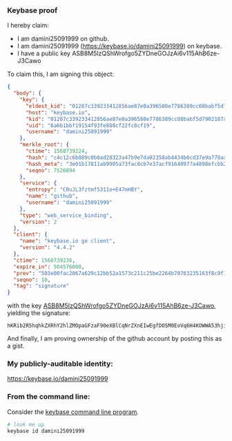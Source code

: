### Keybase proof

I hereby claim:

  * I am damini25091999 on github.
  * I am damini25091999 (https://keybase.io/damini25091999) on keybase.
  * I have a public key ASB8M5IzQShWrofgo5ZYDneGOJzAi6v115AhB6ze-J3Cawo

To claim this, I am signing this object:

```json
{
  "body": {
    "key": {
      "eldest_kid": "01207c339233412856ae87e0a396580e7786389cc08babf5d7902107acdef89dc26b0a",
      "host": "keybase.io",
      "kid": "01207c339233412856ae87e0a396580e7786389cc08babf5d7902107acdef89dc26b0a",
      "uid": "6a6b1bbf19154f93fe880cf22fc8cf19",
      "username": "damini25091999"
    },
    "merkle_root": {
      "ctime": 1568739224,
      "hash": "c4c12c6b889c0b0ad28323a47b9e7da02358ab4434b6cd37e9a778aae4f1bf9fa50e7d131abdc0bdcc52777b06a365983842833bb1ce54567102ac61e43e8195",
      "hash_meta": "3e01b17811ab9905a73fac8cb7e37acf91640977a4898efcbb255788b146bebb",
      "seqno": 7526894
    },
    "service": {
      "entropy": "C0uJL3fztmf5311o+E47mHBY",
      "name": "github",
      "username": "damini25091999"
    },
    "type": "web_service_binding",
    "version": 2
  },
  "client": {
    "name": "keybase.io go client",
    "version": "4.4.2"
  },
  "ctime": 1568739236,
  "expire_in": 504576000,
  "prev": "503e00fac2067a629c12bb52a1573c211c25be2264b70763235163f8c9f15ef3",
  "seqno": 10,
  "tag": "signature"
}
```

with the key [ASB8M5IzQShWrofgo5ZYDneGOJzAi6v115AhB6ze-J3Cawo](https://keybase.io/damini25091999), yielding the signature:

```
hKRib2R5hqhkZXRhY2hlZMOpaGFzaF90eXBlCqNrZXnEIwEgfDOSM0EoVq6H4KOWWA53hjicwIur9deQIQes3vidwmsKp3BheWxvYWTESpcCCsQgUD4A+sIGemKcErtSoVc8IRwlviJktwdjI1Fj+MnxXvPEIE9kgWJUhdsmBEjKFIatvaHklw5zu9wq1ZX5JBkKsL6YAgHCo3NpZ8RAT8gTkY1A5SpGSqTf19kziJU8GT37hxOUzEWY6uWOEkjfTGqC0KoPDnTLT0Pya0xpYEEVgqnYUswSD1vc8uC7C6hzaWdfdHlwZSCkaGFzaIKkdHlwZQildmFsdWXEIC5MrB4WSgrSSLYrjD1cZ0q25z+d2ITMPGF6ptsZtMGho3RhZ80CAqd2ZXJzaW9uAQ==

```

And finally, I am proving ownership of the github account by posting this as a gist.

### My publicly-auditable identity:

https://keybase.io/damini25091999

### From the command line:

Consider the [keybase command line program](https://keybase.io/download).

```bash
# look me up
keybase id damini25091999
```
